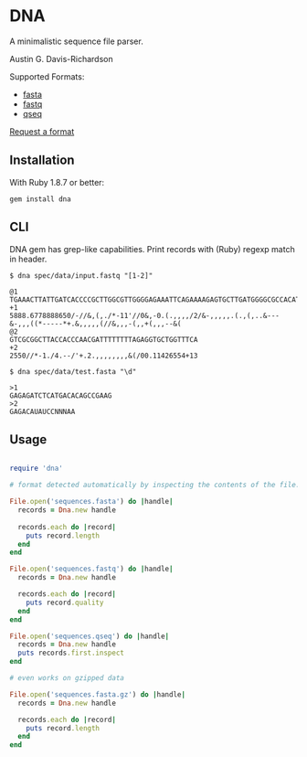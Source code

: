 # DNA

A minimalistic sequence file parser.

Austin G. Davis-Richardson

Supported Formats:

  - [fasta](http://en.wikipedia.org/wiki/FASTA)
  - [fastq](http://en.wikipedia.org/wiki/Fastq)
  - [qseq](http://blog.kokocinski.net/index.php/qseq-files-format?blog=2)

[Request a format](https://github.com/audy/dna/issues/new?title=request%20for%20new%20format)

## Installation

With Ruby 1.8.7 or better:

`gem install dna`

## CLI

DNA gem has grep-like capabilities. Print records with (Ruby) regexp match in header.

```
$ dna spec/data/input.fastq "[1-2]"

@1
TGAAACTTATTGATCACCCCGCTTGGCGTTGGGGAGAAATTCAGAAAAGAGTGCTTGATGGGGCGCCACATGCCGTGCAACCCACTCTCTTTCACGCAGCGCGCCCCA
+1
5888.6778888650/-//&,(,./*-11'//0&,-0.(.,,,,/2/&-,,,,,.(.,(,..&---&-,,,((*-----*+.&,,,,,(//&,,,-(,,+(,,,--&(
@2
GTCGCGGCTTACCACCCAACGATTTTTTTTAGAGGTGCTGGTTTCA
+2
2550//*-1./4.--/'+.2.,,,,,,,,&(/00.11426554+13

$ dna spec/data/test.fasta "\d"

>1
GAGAGATCTCATGACACAGCCGAAG
>2
GAGACAUAUCCNNNAA

```


## Usage

```ruby

require 'dna'

# format detected automatically by inspecting the contents of the file.

File.open('sequences.fasta') do |handle|
  records = Dna.new handle
  
  records.each do |record|
    puts record.length
  end
end

File.open('sequences.fastq') do |handle|
  records = Dna.new handle

  records.each do |record|
    puts record.quality
  end
end

File.open('sequences.qseq') do |handle|
  records = Dna.new handle
  puts records.first.inspect
end

# even works on gzipped data

File.open('sequences.fasta.gz') do |handle|
  records = Dna.new handle

  records.each do |record|
    puts record.length
  end
end
```
